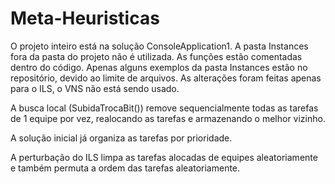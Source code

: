 # Meta-Heuristicas

O projeto inteiro está na solução ConsoleApplication1.
A pasta Instances fora da pasta do projeto não é utilizada.
As funções estão comentadas dentro do código.
Apenas alguns exemplos da pasta Instances estão no repositório, devido ao limite de arquivos.
As alterações foram feitas apenas para o ILS, o VNS não está sendo usado.



A busca local (SubidaTrocaBit()) remove sequencialmente todas as tarefas de 1 equipe por vez,
realocando as tarefas e armazenando o melhor vizinho.

A solução inicial já organiza as tarefas por prioridade.

A perturbação do ILS limpa as tarefas alocadas de equipes aleatoriamente e também permuta
a ordem das tarefas aleatoriamente.
